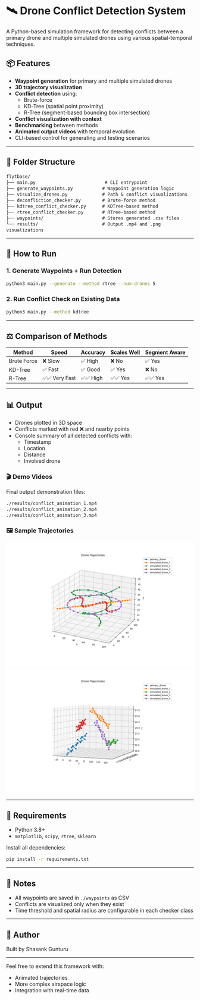 # 🛰️ Drone Conflict Detection System

A Python-based simulation framework for detecting conflicts between a primary drone and multiple simulated drones using various spatial-temporal techniques.

## 📦 Features
- **Waypoint generation** for primary and multiple simulated drones
- **3D trajectory visualization**
- **Conflict detection** using:
  - Brute-force
  - KD-Tree (spatial point proximity)
  - R-Tree (segment-based bounding box intersection)
- **Conflict visualization with context**
- **Benchmarking** between methods
- **Animated output videos** with temporal evolution
- CLI-based control for generating and testing scenarios

---

## 📁 Folder Structure
```
flytbase/
├── main.py                          # CLI entrypoint
├── generate_waypoints.py           # Waypoint generation logic
├── visualize_drones.py             # Path & conflict visualizations
├── deconfliction_checker.py        # Brute-force method
├── kdtree_conflict_checker.py      # KDTree-based method
├── rtree_conflict_checker.py       # RTree-based method
├── waypoints/                      # Stores generated .csv files
└── results/                        # Output .mp4 and .png visualizations
```

---

## 🚀 How to Run
### 1. Generate Waypoints + Run Detection
```bash
python3 main.py --generate --method rtree --num-drones 5
```

### 2. Run Conflict Check on Existing Data
```bash
python3 main.py --method kdtree
```

---

## ⚖️ Comparison of Methods
| Method      | Speed       | Accuracy | Scales Well | Segment Aware |
|-------------|-------------|----------|-------------|----------------|
| Brute Force | ❌ Slow      | ✅ High   | ❌ No        | ✅ Yes         |
| KD-Tree     | ✅ Fast      | ✅ Good   | ✅ Yes       | ❌ No          |
| R-Tree      | ✅✅ Very Fast| ✅✅ High | ✅✅ Yes      | ✅✅ Yes        |

---

## 📊 Output
- Drones plotted in 3D space
- Conflicts marked with red ❌ and nearby points
- Console summary of all detected conflicts with:
  - Timestamp
  - Location
  - Distance
  - Involved drone

### 🎬 Demo Videos
Final output demonstration files:
```
./results/conflict_animation_1.mp4
./results/conflict_animation_2.mp4
./results/conflict_animation_3.mp4
```

### 🖼️ Sample Trajectories

![Path 1](results/path1.png)
![Path 2](results/path2.png)

---

## 🧰 Requirements
- Python 3.8+
- `matplotlib`, `scipy`, `rtree`, `sklearn`

Install all dependencies:
```bash
pip install -r requirements.txt
```

---

## 📌 Notes
- All waypoints are saved in `./waypoints` as CSV
- Conflicts are visualized only when they exist
- Time threshold and spatial radius are configurable in each checker class

---

## 🙌 Author
Built by Shasank Gunturu

---

Feel free to extend this framework with:
- Animated trajectories
- More complex airspace logic
- Integration with real-time data